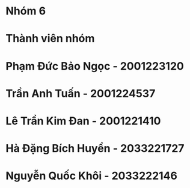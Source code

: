 # Nhóm 6
# Thành viên nhóm
# Phạm Đức Bảo Ngọc - 2001223120
# Trần Anh Tuấn - 2001224537
# Lê Trần Kim Đan - 2001221410
# Hà Đặng Bích Huyền - 2033221727
# Nguyễn Quốc Khôi - 2033222146